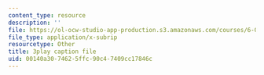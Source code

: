 ```yaml
---
content_type: resource
description: ''
file: https://ol-ocw-studio-app-production.s3.amazonaws.com/courses/6-042j-mathematics-for-computer-science-spring-2015/00140a3074625ffc90c47409cc17846c_QKO_2WQkZ0k.vtt
file_type: application/x-subrip
resourcetype: Other
title: 3play caption file
uid: 00140a30-7462-5ffc-90c4-7409cc17846c
---
```

